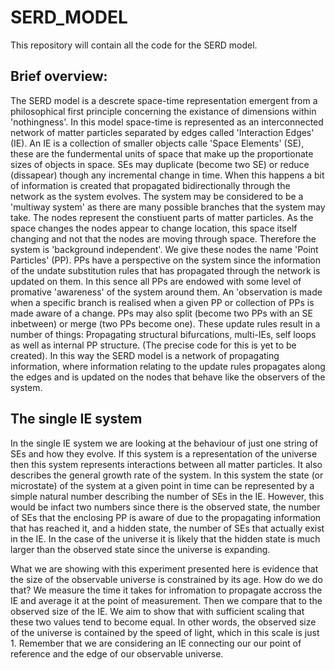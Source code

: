 # SERD_MODEL
This repository will contain all the code for the SERD model.

## Brief overview:
The SERD model is a descrete space-time representation emergent from a philosophical first principle concerning the existance of dimensions within 'nothingness'.
In this model space-time is represented as an interconnected network of matter particles separated by edges called 'Interaction Edges' (IE). An IE is a collection of smaller objects calle 'Space Elements' (SE), these are the fundermental units of space that make up the proportionate sizes of objects in space.
SEs may duplicate (become two SE) or reduce (dissapear) though any incremental change in time. When this happens a bit of information is created that propagated bidirectionally through the network as the system evolves. 
The system may be considered to be a 'multiway system' as there are many possible branches that the system may take.
The nodes represent the constiuent parts of matter particles. 
As the space changes the nodes appear to change location, this space itself changing and not that the nodes are moving through space. 
Therefore the system is 'background independent'. 
We give these nodes the name 'Point Particles' (PP).
PPs have a perspective on the system since the information of the undate substitution rules that has propagated through the network is updated on them. 
In this sence all PPs are endowed with some level of promative 'awareness' of the system around them.
An 'observation is made when a specific branch is realised when a given PP or collection of PPs is made aware of a change.
PPs may also split (become two PPs with an SE inbetween) or merge (two PPs become one). 
These update rules result in a number of things: Propagating structural bifurcations, multi-IEs, self loops as well as internal PP structure. (The precise code for this is yet to be created).
In this way the SERD model is a network of propagating information, where information relating to the update rules propagates along the edges and is updated on the nodes that behave like the observers of the system.

## The single IE system
In the single IE system we are looking at the behaviour of just one string of SEs and how they evolve.
If this system is a representation of the universe then this system represents interactions between all matter particles.
It also describes the general growth rate of the system.
In this system the state (or microstate) of the system at a given point in time can be represented by a simple natural number describing the number of SEs in the IE. 
However, this would be infact two numbers since there is the observed state, the number of SEs that the enclosing PP is aware of due to the propagating information that has reached it, and a hidden state, the number of SEs that actually exist in the IE.
In the case of the universe it is likely that the hidden state is much larger than the observed state since the universe is expanding.

What we are showing with this experiment presented here is evidence that the size of the observable universe is constrained by its age.
How do we do that?
We measure the time it takes for infromation to propagate accross the IE and average it at the point of measurement. Then we compare that to the observed size of the IE. We aim to show that with sufficient scaling that these two values tend to become equal. In other words, the observed size of the universe is contained by the speed of light, which in this scale is just 1.
Remember that we are considering an IE connecting our our point of reference and the edge of our observable universe.
